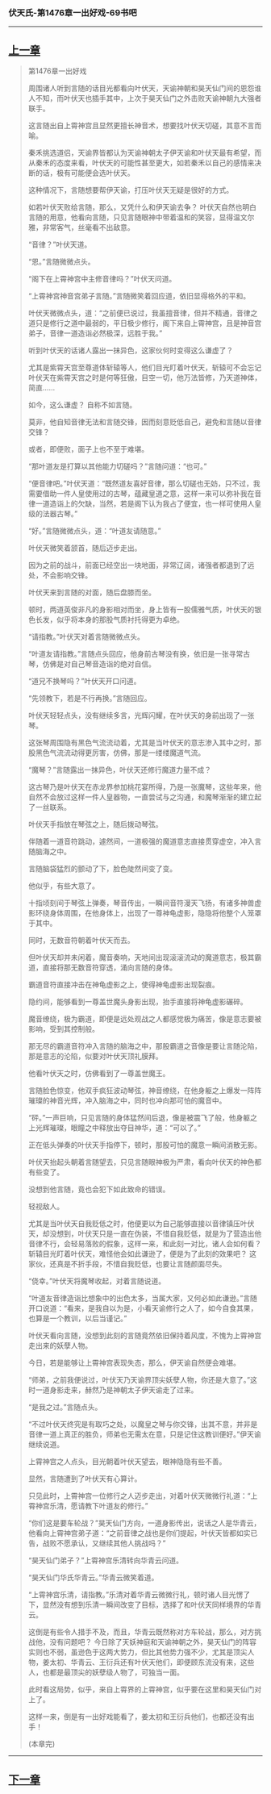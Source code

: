 ### 伏天氏-第1476章一出好戏-69书吧

--------
[上一章](./43bf4040f515177b84af6bc5d9c9cc8f.md)
--------


>
>
>
>第1476章一出好戏
>
>周围诸人听到言随的话目光都看向叶伏天，天谕神朝和昊天仙门间的恩怨谁人不知，而叶伏天也插手其中，上次于昊天仙门之外击败天谕神朝九大强者联手。
>
>这言随出自上霄神宫且显然更擅长神音术，想要找叶伏天切磋，其意不言而喻。
>
>秦禾挑选道侣，天谕界皆都认为天谕神朝太子伊天谕和叶伏天最有希望，而从秦禾的态度来看，叶伏天的可能性甚至更大，如若秦禾以自己的感情来决断的话，极有可能便会选叶伏天。
>
>这种情况下，言随想要帮伊天谕，打压叶伏天无疑是很好的方式。
>
>如若叶伏天败给言随，那么，又凭什么和伊天谕去争？
>叶伏天自然也明白言随的用意，他看向言随，只见言随眼神中带着温和的笑容，显得温文尔雅，非常客气，丝毫看不出敌意。
>
>“音律？”叶伏天道。
>
>“恩。”言随微微点头。
>
>“阁下在上霄神宫中主修音律吗？”叶伏天问道。
>
>“上霄神宫神音宫弟子言随。”言随微笑着回应道，依旧显得格外的平和。
>
>叶伏天微微点头，道：“之前便已说过，我虽擅音律，但并不精通，音律之道只是修行之道中最弱的，平日极少修行，阁下来自上霄神宫，且是神音宫弟子，音律一道造诣必然极深，远胜于我。”
>
>听到叶伏天的话诸人露出一抹异色，这家伙何时变得这么谦虚了？
>
>尤其是紫霄天宫至尊道体斩辕等人，他们目光盯着叶伏天，斩辕可不会忘记叶伏天在紫霄天宫之时是何等狂傲，目空一切，他万法皆修，乃天道神体，简直……
>
>如今，这么谦虚？
>自称不如言随。
>
>莫非，他自知音律无法和言随交锋，因而刻意贬低自己，避免和言随以音律交锋？
>
>或者，即便败，面子上也不至于难堪。
>
>“那叶道友是打算以其他能力切磋吗？”言随问道：“也可。”
>
>“便音律吧。”叶伏天道：“既然道友喜好音律，那么切磋也无妨，只不过，我需要借助一件人皇使用过的古琴，蕴藏皇道之意，这样一来可以弥补我在音律一道造诣上的欠缺，当然，若是阁下认为我占了便宜，也一样可使用人皇级的法器古琴。”
>
>“好。”言随微微点头，道：“叶道友请随意。”
>
>叶伏天微笑着颔首，随后迈步走出。
>
>因为之前的战斗，前面已经空出一块地面，非常辽阔，诸强者都退到了远处，不会影响交锋。
>
>叶伏天来到言随的对面，随后盘膝而坐。
>
>顿时，两道英俊非凡的身影相对而坐，身上皆有一股儒雅气质，叶伏天的银色长发，似乎将本身的那股气质衬托得更为卓绝。
>
>“请指教。”叶伏天对着言随微微点头。
>
>“叶道友请指教。”言随点头回应，他身前古琴没有换，依旧是一张寻常古琴，仿佛是对自己琴音造诣的绝对自信。
>
>“道兄不换琴吗？”叶伏天开口问道。
>
>“先领教下，若是不行再换。”言随回应。
>
>叶伏天轻轻点头，没有继续多言，光辉闪耀，在叶伏天的身前出现了一张琴。
>
>这张琴周围隐有黑色气流流动着，尤其是当叶伏天的意志渗入其中之时，那股黑色气流流动得更厉害，仿佛，那是一缕缕魔道气流。
>
>“魔琴？”言随露出一抹异色，叶伏天还修行魔道力量不成？
>
>这古琴乃是叶伏天在赤龙界参加桃花宴所得，乃是一张魔琴，这些年来，他自然不会放过这样一件人皇器物，一直尝试与之沟通，和魔琴渐渐的建立起了一丝联系。
>
>叶伏天手指放在琴弦之上，随后拨动琴弦。
>
>伴随着一道音符跳动，遽然间，一道极强的魔道意志直接贯穿虚空，冲入言随脑海之中。
>
>言随脑袋猛烈的颤动了下，脸色陡然间变了变。
>
>他似乎，有些大意了。
>
>十指顷刻间于琴弦上弹奏，琴音传出，一瞬间音符漫天飞扬，有诸多神兽虚影环绕身体周围，在他身体上，出现了一尊神龟虚影，隐隐将他整个人笼罩于其中。
>
>同时，无数音符朝着叶伏天而去。
>
>但叶伏天却并未闲着，魔音奏响，天地间出现滚滚流动的魔道意志，极其霸道，直接将那无数音符穿透，涌向言随的身体。
>
>霸道音符直接冲击在神龟虚影之上，使得神龟虚影出现裂痕。
>
>隐约间，能够看到一尊盖世魔头身影出现，抬手直接将神龟虚影碾碎。
>
>魔音缭绕，极为霸道，即便是远处观战之人都感觉极为痛苦，像是意志要被影响，受到其控制般。
>
>那无尽的霸道音符冲入言随的脑海之中，那股霸道之音像是要让言随沦陷，那是意志的沦陷，似要对叶伏天顶礼膜拜。
>
>他看叶伏天之时，仿佛看到了一尊盖世魔王。
>
>言随脸色惊变，他双手疯狂波动琴弦，神音缭绕，在他身躯之上爆发一阵阵璀璨的神音光辉，冲入脑海之中，同时也冲向那可怕的魔音中。
>
>“砰。”一声巨响，只见言随的身体猛然间后退，像是被震飞了般，他身躯之上光辉璀璨，眼瞳之中释放出夺目神华，道：“可以了。”
>
>正在低头弹奏的叶伏天手指停下，顿时，那股可怕的魔意一瞬间消散无影。
>
>叶伏天抬起头朝着言随望去，只见言随眼神极为严肃，看向叶伏天的神色都有些变了。
>
>没想到他言随，竟也会犯下如此致命的错误。
>
>轻视敌人。
>
>尤其是当叶伏天自我贬低之时，他便更以为自己能够直接以音律镇压叶伏天，却没想到，叶伏天只是一直在伪装，不惜自我贬低，就是为了营造出他音律不行，会轻易落败的假象，这样一来，和此刻一对比，诸人会如何看？
>斩辕目光盯着叶伏天，难怪他会如此谦逊了，便是为了此刻的效果吧？
>这家伙，还真是不折手段，不惜自我贬低，也要让言随颜面尽失。
>
>“侥幸。”叶伏天将魔琴收起，对着言随说道。
>
>“叶道友音律造诣比想象中的出色太多，当属大家，又何必如此谦逊。”言随开口说道：“看来，是我自以为是，小看天谕修行之人了，如今自食其果，也算是一个教训，以后当谨记。”
>
>叶伏天看向言随，没想到此刻的言随竟然依旧保持着风度，不愧为上霄神宫走出来的妖孽人物。
>
>今日，若是能够让上霄神宫表现失态，那么，伊天谕自然便会难堪。
>
>“师弟，之前我便说过，叶伏天乃天谕界顶尖妖孽人物，你还是大意了。”这时一道身影走来，赫然乃是神朝太子伊天谕走了过来。
>
>“是我之过。”言随点头。
>
>“不过叶伏天终究是有取巧之处，以魔皇之琴与你交锋，出其不意，并非是音律一道上真正的胜负，师弟也无需太在意，只是记住这教训便好。”伊天谕继续说道。
>
>上霄神宫之人点头，目光朝着叶伏天望去，眼神隐隐有些不善。
>
>显然，言随遭到了叶伏天有心算计。
>
>只见此时，上霄神宫一位修行之人迈步走出，对着叶伏天微微行礼道：“上霄神宫乐清，愿请教下叶道友的修行。”
>
>“你们这是要车轮战？”昊天仙门方向，一道身影传出，说话之人是华青云，他看向上霄神宫弟子道：“之前音律之战也是你们提起，叶伏天皆都如实已告，战败不愿承认，又继续其他人挑战吗？”
>
>“昊天仙门弟子？”上霄神宫乐清转向华青云问道。
>
>“昊天仙门华氏华青云。”华青云微笑着道。
>
>“上霄神宫乐清，请指教。”乐清对着华青云微微行礼，顿时诸人目光愣了下，显然没有想到乐清一瞬间改变了目标，选择了和叶伏天同样境界的华青云。
>
>这倒是有些令人措手不及，而且，华青云既然称对方车轮战，那么，对方挑战他，没有问题吧？
>今日除了天妖神庭和天谕神朝之外，昊天仙门的阵容实则也不弱，虽逊色于这两大势力，但比其他势力强不少，尤其是顶尖人物，姜太初、华青云、王衍兵还有叶伏天他们，即便顾东流没有来，这些人，也都是最顶尖的妖孽级人物了，可独当一面。
>
>此时看这局势，似乎，来自上霄界的上霄神宫，似乎要在这里和昊天仙门对上了。
>
>这样一来，倒是有一出好戏能看了，姜太初和王衍兵他们，也都还没有出手！
>
>(本章完)
>
>

--------
[下一章](./b8c05ae00369d1b9da36e1784f440a1f.md)
--------
